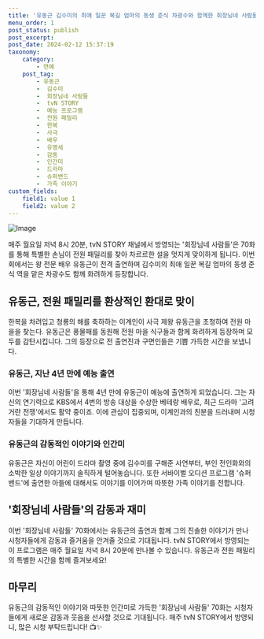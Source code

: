 ```yaml
---
title: '유동근 김수미의 최애 일꾼 복길 엄마의 동생 준식 차광수와 함께한 회장님네 사람들 70화'
menu_order: 1
post_status: publish
post_excerpt: 
post_date: 2024-02-12 15:37:19
taxonomy:
    category:
        - 연예
    post_tag:
        - 유동근
        -  김수미
        -  회장님네 사람들
        -  tvN STORY
        -  예능 프로그램
        -  전원 패밀리
        -  한복
        -  사극
        -  배우
        -  유명세
        -  감동
        -  인간미
        -  드라마
        -  슈퍼밴드
        -  가족 이야기
custom_fields:
    field1: value 1
    field2: value 2
---
```


![Image](https://mimgnews.pstatic.net/image/109/2024/02/12/0005016490_001_20240212081302281.jpg?type=w540)

매주 월요일 저녁 8시 20분, tvN STORY 채널에서 방영되는 '회장님네 사람들'은 70화를 통해 특별한 손님이 전원 패밀리를 찾아 차르르한 설을 멋지게 맞이하게 됩니다. 이번 회에서는 왕 전문 배우 유동근이 전격 출연하며 김수미의 최애 일꾼 복길 엄마의 동생 준식 역을 맡은 차광수도 함께 화려하게 등장합니다.
## 유동근, 전원 패밀리를 환상적인 환대로 맞이
한복을 차려입고 청룡의 해를 축하하는 이계인이 사극 제왕 유동근을 초청하여 전원 마을을 찾는다. 유동근은 풍물패를 동원해 전원 마을 식구들과 함께 화려하게 등장하며 모두를 감탄시킵니다. 그의 등장으로 전 출연진과 구면인들은 기쁨 가득한 시간을 보냅니다.
### 유동근, 지난 4년 만에 예능 출연
이번 '회장님네 사람들'을 통해 4년 만에 유동근이 예능에 출연하게 되었습니다. 그는 자신의 연기력으로 KBS에서 4번의 방송 대상을 수상한 베테랑 배우로, 최근 드라마 '고려 거란 전쟁'에서도 활약 중이죠. 이에 관심이 집중되며, 이계인과의 친분을 드러내며 시청자들을 기대하게 만듭니다.
### 유동근의 감동적인 이야기와 인간미
유동근은 자신이 어린이 드라마 촬영 중에 김수미를 구해준 사연부터, 부인 전인화와의 소박한 일상 이야기까지 솔직하게 털어놓습니다. 또한 서바이벌 오디션 프로그램 '슈퍼밴드'에 출연한 아들에 대해서도 이야기를 이어가며 따뜻한 가족 이야기를 전합니다.
## '회장님네 사람들'의 감동과 재미
이번 '회장님네 사람들' 70화에서는 유동근의 출연과 함께 그의 진솔한 이야기가 만나 시청자들에게 감동과 즐거움을 안겨줄 것으로 기대됩니다. tvN STORY에서 방영되는 이 프로그램은 매주 월요일 저녁 8시 20분에 만나볼 수 있습니다. 유동근과 전원 패밀리의 특별한 시간을 함께 즐겨보세요!
## 마무리
유동근의 감동적인 이야기와 따뜻한 인간미로 가득한 '회장님네 사람들' 70화는 시청자들에게 새로운 감동과 웃음을 선사할 것으로 기대됩니다. 매주 tvN STORY에서 방영되니, 많은 시청 부탁드립니다! 📺✨
